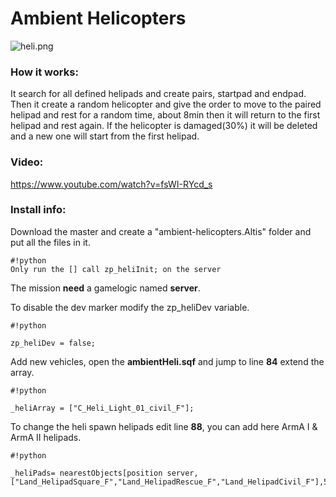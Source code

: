 # Ambient Helicopters

![heli.png](https://bitbucket.org/repo/88BadX/images/254885951-heli.png)

### How it works: ###

It search for all defined helipads and create pairs, startpad and endpad. Then it create a random helicopter and give the order to move to the paired helipad and rest for a random time, about 8min then it will return to the first helipad and rest again. If the helicopter is damaged(30%) it will be deleted and a new one will start from the first helipad.
 
### Video: ###
https://www.youtube.com/watch?v=fsWI-RYcd_s


### Install info: ###

Download the master and create a "ambient-helicopters.Altis" folder and put all the files in it.

```
#!python
Only run the [] call zp_heliInit; on the server
```
The mission **need** a gamelogic named **server**.

To disable the dev marker modify the zp_heliDev variable.
```
#!python

zp_heliDev = false;
```

Add new vehicles, open the **ambientHeli.sqf** and jump to line **84** extend the array.
```
#!python

_heliArray = ["C_Heli_Light_01_civil_F"];
```

To change the heli spawn helipads edit line **88**, you can add here ArmA I & ArmA II helipads.
```
#!python

_heliPads= nearestObjects[position server,["Land_HelipadSquare_F","Land_HelipadRescue_F","Land_HelipadCivil_F"],5000000];
```